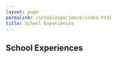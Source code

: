 ```yaml
---
layout: page
permalink: /schoolexperience/index.html
title: School Experiences
---
```


## School Experiences
